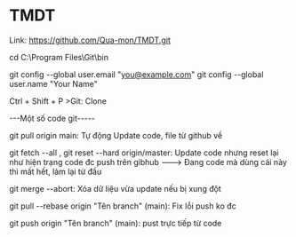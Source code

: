 # TMDT

Link: https://github.com/Qua-mon/TMDT.git

cd C:\Program Files\Git\bin

git config --global user.email "you@example.com"
git config --global user.name "Your Name"

Ctrl + Shift + P >Git: Clone

---Một số code git-----

git pull origin main: Tự động Update code, file từ github về


git fetch --all ,  git reset --hard origin/master: Update code nhưng reset lại như hiện trạng code đc push trên gibhub ---> Đang code mà dùng cái này thì mất hết, làm lại từ đầu

git merge --abort: Xóa dữ liệu vừa update nếu bị xung đột

git pull --rebase origin "Tên branch" (main): Fix lỗi push ko đc

git push origin "Tên branch" (main): pust trực tiếp từ code 
